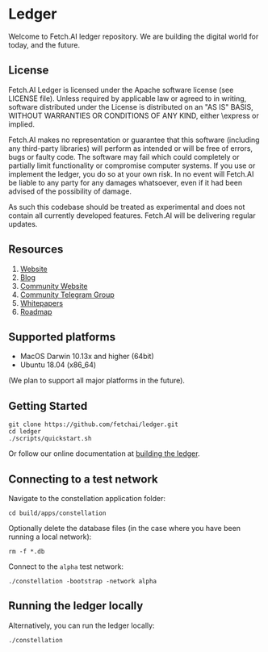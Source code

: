 # Ledger

Welcome to Fetch.AI ledger repository. We are building the digital world for today, and the future.

## License

Fetch.AI Ledger is licensed under the Apache software license (see LICENSE file). Unless required by
applicable law or agreed to in writing, software distributed under the License is distributed on an
"AS IS" BASIS, WITHOUT WARRANTIES OR CONDITIONS OF ANY KIND, either \express or implied.

Fetch.AI makes no representation or guarantee that this software (including any third-party libraries)
will perform as intended or will be free of errors, bugs or faulty code. The software may fail which
could completely or partially limit functionality or compromise computer systems. If you use or
implement the ledger, you do so at your own risk. In no event will Fetch.AI be liable to any party
for any damages whatsoever, even if it had been advised of the possibility of damage.

As such this codebase should be treated as experimental and does not contain all currently developed
features. Fetch.AI will be delivering regular updates.

## Resources

1. [Website](https://fetch.ai/)
2. [Blog](https://fetch.ai/blog)
3. [Community Website](https://community.fetch.ai/)
4. [Community Telegram Group](https://t.me/fetchai)
5. [Whitepapers](https://fetch.ai/publications.html)
6. [Roadmap](https://fetch.ai/#/roadmap)


## Supported platforms

* MacOS Darwin 10.13x and higher (64bit)
* Ubuntu 18.04 (x86_64)

(We plan to support all major platforms in the future).

## Getting Started

```
git clone https://github.com/fetchai/ledger.git
cd ledger
./scripts/quickstart.sh
```

Or follow our online documentation at [building the ledger](http://etch-docs.economicagents.com/getting-started/installation-mac/).

## Connecting to a test network

Navigate to the constellation application folder:

```
cd build/apps/constellation
```

Optionally delete the database files (in the case where you have been running a local network):

```
rm -f *.db
```

Connect to the `alpha` test network:

```
./constellation -bootstrap -network alpha
```

## Running the ledger locally

Alternatively, you can run the ledger locally:

```
./constellation
```
